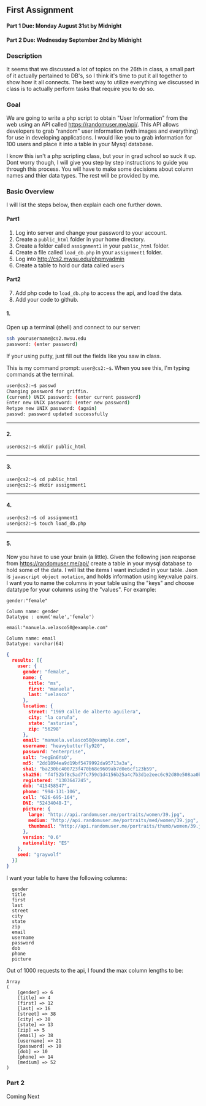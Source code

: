 ## First Assignment

#### Part 1 Due: Monday August 31st by Midnight
#### Part 2 Due: Wednesday September 2nd by Midnight

### Description

It seems that we discussed a lot of topics on the 26th in class, a small part of it actually pertained to DB's, so 
I think it's time to put it all together to show how it all connects. The best way to utilize everything we discussed 
in class is to actually perform tasks that require you to do so.  

### Goal

We are going to write a php script to obtain "User Information" from the web using an API called https://randomuser.me/api/. 
This API allows developers to grab "random" user information (with images and everything) for use in developing applications.
I would like you to grab information for 100 users and place it into a table in your Mysql database.

I know this isn't a php scripting class, but your in grad school so suck it up. Dont worry though, I will give you step by 
step instructions to guide you through this process. You will have to make some decisions about column names and thier data
types. The rest will be provided by me.


### Basic Overview

I will list the steps below, then explain each one further down.

#### Part1

1. Log into server and change your password to your account.
2. Create a `public_html` folder in your home directory. 
3. Create a folder called `assignment1` in your `public_html` folder.
4. Create a file called `load_db.php` in your `assignment1` folder. 
5. Log into http://cs2.mwsu.edu/phpmyadmin 
6. Create a table to hold our data called `users` 

#### Part2
7. Add php code to `load_db.php` to access the api, and load the data.
8. Add your code to github.


#### 1.

Open up a terminal (shell) and connect to our server:
```bash
ssh yourusername@cs2.mwsu.edu
password: (enter password)
```
If your using putty, just fill out the fields like you saw in class.

This is my command prompt: `user@cs2:~$`. When you see this, I'm typing commands at the terminal.

```bash
user@cs2:~$ passwd
Changing password for griffin.
(current) UNIX password: (enter current password)
Enter new UNIX password: (enter new password)
Retype new UNIX password: (again)
passwd: password updated successfully
```

---

#### 2.

```bash
user@cs2:~$ mkdir public_html
```

---

#### 3.

```bash
user@cs2:~$ cd public_html
user@cs2:~$ mkdir assignment1
```

---

#### 4.

```bash
user@cs2:~$ cd assignment1
user@cs2:~$ touch load_db.php
```

---

#### 5.

Now you have to use your brain (a little). Given the following json response from https://randomuser.me/api/ create a table in 
your mysql database to hold some of the data. I will list the items I want included in your table. Json is `javascript object
notation`, and holds information using key:value pairs. I want you to name the columns in your table using the "keys" and choose
datatype for your columns using the "values". For example:

```
gender:"female"

Column name: gender
Datatype : enum('male','female')

email:"manuela.velasco50@example.com"

Column name: email
Datatype: varchar(64)
```

```json
{
  results: [{
    user: {
      gender: "female",
      name: {
        title: "ms",
        first: "manuela",
        last: "velasco"
      },
      location: {
        street: "1969 calle de alberto aguilera",
        city: "la coruña",
        state: "asturias",
        zip: "56298"
      },
      email: "manuela.velasco50@example.com",
      username: "heavybutterfly920",
      password: "enterprise",
      salt: ">egEn6YsO",
      md5: "2dd1894ea9d19bf5479992da95713a3a",
      sha1: "ba230bc400723f470b68e9609ab7d0e6cf123b59",
      sha256: "f4f52bf8c5ad7fc759d1d4156b25a4c7b3d1e2eec6c92d80e508aa0b7946d4ba",
      registered: "1303647245",
      dob: "415458547",
      phone: "994-131-106",
      cell: "626-695-164",
      DNI: "52434048-I",
      picture: {
        large: "http://api.randomuser.me/portraits/women/39.jpg",
        medium: "http://api.randomuser.me/portraits/med/women/39.jpg",
        thumbnail: "http://api.randomuser.me/portraits/thumb/women/39.jpg",
      },
      version: "0.6"
      nationality: "ES"
    },
    seed: "graywolf"
  }]
}
```

I want your table to have the following columns:

```
  gender
  title
  first
  last
  street
  city
  state
  zip
  email
  username
  password
  dob
  phone
  picture 
```

Out of 1000 requests to the api, I found the max column lengths to be:

```
Array
(
    [gender] => 6
    [title] => 4
    [first] => 12
    [last] => 16
    [street] => 38
    [city] => 30
    [state] => 13
    [zip] => 5
    [email] => 38
    [username] => 21
    [password] => 10
    [dob] => 10
    [phone] => 14
    [medium] => 52
)
```

### Part 2

Coming Next

